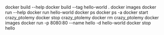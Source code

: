 docker build --help
docker build --tag hello-world .
docker images
docker run --help
docker run hello-world
docker ps
docker ps -a
docker start crazy_ptolemy
docker stop crazy_ptolemy
docker rm crazy_ptolemy
docker images
docker run -p 8080:80 --name hello -d hello-world
docker stop hello

